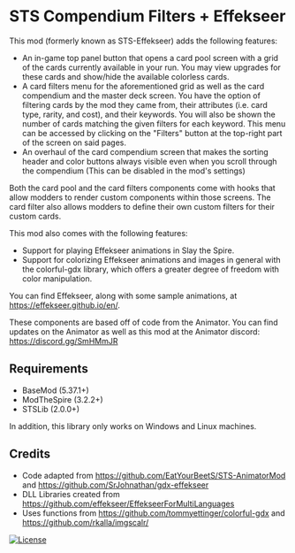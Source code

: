 # STS Compendium Filters + Effekseer

This mod (formerly known as STS-Effekseer) adds the following features:

- An in-game top panel button that opens a card pool screen with a grid of the cards currently available in your run. You may view upgrades for these cards and show/hide the available colorless cards.
- A card filters menu for the aforementioned grid as well as the card compendium and the master deck screen. You have the option of filtering cards by the mod they came from, their attributes (i.e. card type, rarity, and cost), and their keywords. You will also be shown the number of cards matching the given filters for each keyword. This menu can be accessed by clicking on the "Filters" button at the top-right part of the screen on said pages.
- An overhaul of the card compendium screen that makes the sorting header and color buttons always visible even when you scroll through the compendium (This can be disabled in the mod's settings)

Both the card pool and the card filters components come with hooks that allow modders to render custom components within those screens. The card filter also allows modders to define their own custom filters for their custom cards.

This mod also comes with the following features:
- Support for playing Effekseer animations in Slay the Spire.
- Support for colorizing Effekseer animations and images in general with the colorful-gdx library, which offers a greater degree of freedom with color manipulation.

You can find Effekseer, along with some sample animations, at https://effekseer.github.io/en/.

These components are based off of code from the Animator. You can find updates on the Animator as well as this mod at the Animator discord: https://discord.gg/SmHMmJR

## **Requirements**
- BaseMod (5.37.1+)
- ModTheSpire (3.2.2+)
- STSLib (2.0.0+)

In addition, this library only works on Windows and Linux machines.

## **Credits**
- Code adapted from https://github.com/EatYourBeetS/STS-AnimatorMod and https://github.com/SrJohnathan/gdx-effekseer
- DLL Libraries created from https://github.com/effekseer/EffekseerForMultiLanguages
- Uses functions from https://github.com/tommyettinger/colorful-gdx and https://github.com/rkalla/imgscalr/

[![License](https://img.shields.io/badge/License-Apache%202.0-blue.svg)](https://opensource.org/licenses/Apache-2.0)

